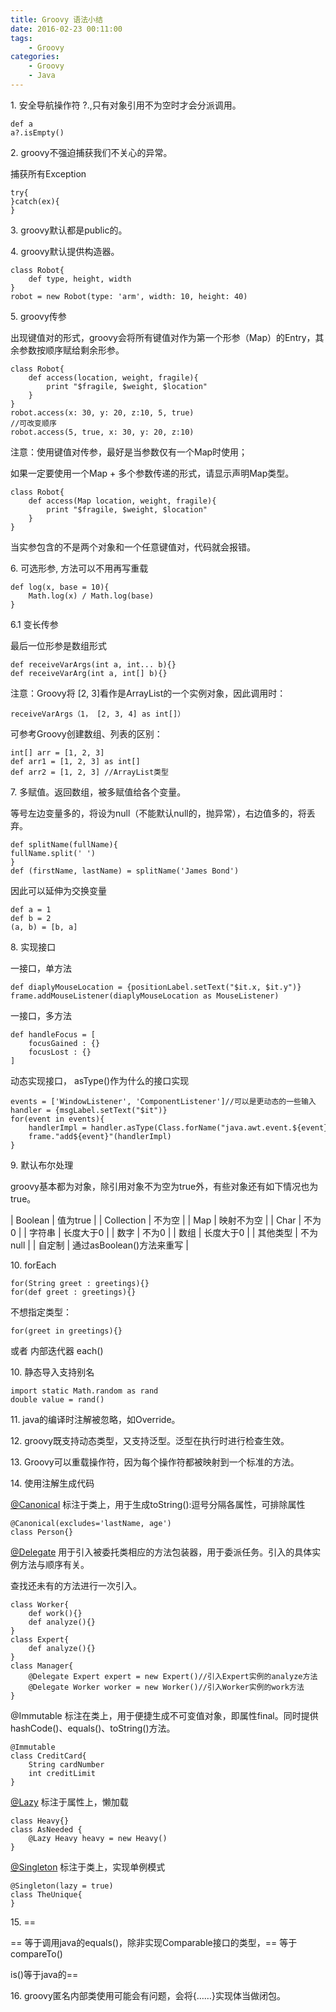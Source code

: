 ```yaml
---
title: Groovy 语法小结
date: 2016-02-23 00:11:00  
tags: 
    - Groovy
categories: 
    - Groovy
    - Java  
---
```


1\. 安全导航操作符 ?.,只有对象引用不为空时才会分派调用。

```
def a
a?.isEmpty()
```

  

2\. groovy不强迫捕获我们不关心的异常。

捕获所有Exception 

```
try{
}catch(ex){
}
```

  

3\. groovy默认都是public的。

  

4\. groovy默认提供构造器。

```
class Robot{
    def type, height, width
} 
robot = new Robot(type: 'arm', width: 10, height: 40)
```

  

5\. groovy传参

出现键值对的形式，groovy会将所有键值对作为第一个形参（Map）的Entry，其余参数按顺序赋给剩余形参。

```
class Robot{
    def access(location, weight, fragile){
        print "$fragile, $weight, $location"
    }
}
robot.access(x: 30, y: 20, z:10, 5, true)
//可改变顺序
robot.access(5, true, x: 30, y: 20, z:10)
```

注意：使用键值对传参，最好是当参数仅有一个Map时使用；

如果一定要使用一个Map + 多个参数传递的形式，请显示声明Map类型。  

```
class Robot{
    def access(Map location, weight, fragile){
        print "$fragile, $weight, $location"
    }
}
```

当实参包含的不是两个对象和一个任意键值对，代码就会报错。

  

6\. 可选形参, 方法可以不用再写重载

```
def log(x, base = 10){
    Math.log(x) / Math.log(base)
}
```

  

6.1 变长传参

最后一位形参是数组形式

```
def receiveVarArgs(int a, int... b){}
def receiveVarArg(int a, int[] b){}
```

注意：Groovy将 \[2, 3\]看作是ArrayList的一个实例对象，因此调用时：

```
receiveVarArgs（1， [2, 3, 4] as int[]）
```

  

可参考Groovy创建数组、列表的区别：

```
int[] arr = [1, 2, 3]
def arr1 = [1, 2, 3] as int[]
def arr2 = [1, 2, 3] //ArrayList类型
```

  

7\. 多赋值。返回数组，被多赋值给各个变量。

等号左边变量多的，将设为null（不能默认null的，抛异常），右边值多的，将丢弃。

```
def splitName(fullName){
fullName.split(' ')
}
def (firstName, lastName) = splitName('James Bond')
```

  

因此可以延伸为交换变量

```
def a = 1
def b = 2
(a, b) = [b, a]
```

  

8\. 实现接口

一接口，单方法

```
def diaplyMouseLocation = {positionLabel.setText("$it.x, $it.y")}
frame.addMouseListener(diaplyMouseLocation as MouseListener)
```

  

一接口，多方法

```
def handleFocus = [
    focusGained : {}
    focusLost : {}
]
```

  

动态实现接口， asType()作为什么的接口实现

```
events = ['WindowListener', 'ComponentListener']//可以是更动态的一些输入
handler = {msgLabel.setText("$it")}
for(event in events){
    handlerImpl = handler.asType(Class.forName("java.awt.event.${event}"))
    frame."add${event}"(handlerImpl)
}
```

  

9\. 默认布尔处理

groovy基本都为对象，除引用对象不为空为true外，有些对象还有如下情况也为true。

| Boolean | 值为true |
| Collection | 不为空 |
| Map | 映射不为空 |
| Char | 不为0 |
| 字符串 | 长度大于0 |
| 数字 | 不为0 |
| 数组 | 长度大于0 |
| 其他类型 | 不为null |
| 自定制 | 通过asBoolean()方法来重写 |

  

10\. forEach

```
for(String greet : greetings){}
for(def greet : greetings){}
```

不想指定类型：

```
for(greet in greetings){}
```

或者 内部迭代器 each()

  

10\. 静态导入支持别名

```
import static Math.random as rand
double value = rand()
```

  

11\. java的编译时注解被忽略，如Override。

12\. groovy既支持动态类型，又支持泛型。泛型在执行时进行检查生效。

13\. Groovy可以重载操作符，因为每个操作符都被映射到一个标准的方法。

14\. 使用注解生成代码

[@Canonical](http://my.oschina.net/u/2345489) 标注于类上，用于生成toString():逗号分隔各属性，可排除属性

```
@Canonical(excludes='lastName, age')
class Person{}
```

  

[@Delegate](http://my.oschina.net/delegate) 用于引入被委托类相应的方法包装器，用于委派任务。引入的具体实例方法与顺序有关。

查找还未有的方法进行一次引入。

```
class Worker{
    def work(){}
    def analyze(){}
}
class Expert{
    def analyze(){}
}
class Manager{
    @Delegate Expert expert = new Expert()//引入Expert实例的analyze方法
    @Delegate Worker worker = new Worker()//引入Worker实例的work方法
}
```

  

@Immutable 标注在类上，用于便捷生成不可变值对象，即属性final。同时提供hashCode()、equals()、toString()方法。

```
@Immutable
class CreditCard{
    String cardNumber
    int creditLimit
}
```

  

[@Lazy](http://my.oschina.net/u/145675) 标注于属性上，懒加载

```
class Heavy{}
class AsNeeded {
    @Lazy Heavy heavy = new Heavy()
}
```

  

[@Singleton](http://my.oschina.net/u/674) 标注于类上，实现单例模式

```
@Singleton(lazy = true)
class TheUnique{
}
```

  

15\. == 

== 等于调用java的equals()，除非实现Comparable接口的类型，== 等于compareTo()

is()等于java的==

  

16\. groovy匿名内部类使用可能会有问题，会将{……}实现体当做闭包。